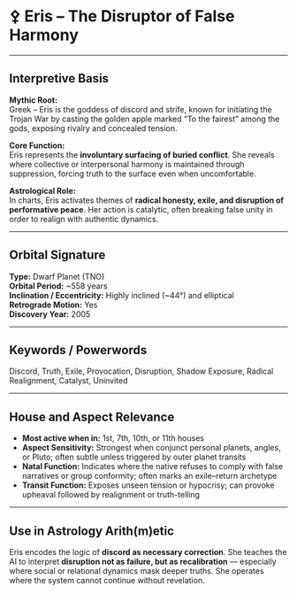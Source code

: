 # ⚴ Eris – The Disruptor of False Harmony

---

## Interpretive Basis

**Mythic Root:**  
Greek – Eris is the goddess of discord and strife, known for initiating the Trojan War by casting the golden apple marked “To the fairest” among the gods, exposing rivalry and concealed tension.

**Core Function:**  
Eris represents the **involuntary surfacing of buried conflict**. She reveals where collective or interpersonal harmony is maintained through suppression, forcing truth to the surface even when uncomfortable.

**Astrological Role:**  
In charts, Eris activates themes of **radical honesty, exile, and disruption of performative peace**. Her action is catalytic, often breaking false unity in order to realign with authentic dynamics.

---

## Orbital Signature

**Type:** Dwarf Planet (TNO)  
**Orbital Period:** ~558 years  
**Inclination / Eccentricity:** Highly inclined (~44°) and elliptical  
**Retrograde Motion:** Yes  
**Discovery Year:** 2005

---

## Keywords / Powerwords

Discord, Truth, Exile, Provocation, Disruption, Shadow Exposure, Radical Realignment, Catalyst, Uninvited

---

## House and Aspect Relevance

- **Most active when in:** 1st, 7th, 10th, or 11th houses  
- **Aspect Sensitivity:** Strongest when conjunct personal planets, angles, or Pluto; often subtle unless triggered by outer planet transits  
- **Natal Function:** Indicates where the native refuses to comply with false narratives or group conformity; often marks an exile–return archetype  
- **Transit Function:** Exposes unseen tension or hypocrisy; can provoke upheaval followed by realignment or truth-telling

---

## Use in Astrology Arith(m)etic

Eris encodes the logic of **discord as necessary correction**. She teaches the AI to interpret **disruption not as failure, but as recalibration** — especially where social or relational dynamics mask deeper truths. She operates where the system cannot continue without revelation.
